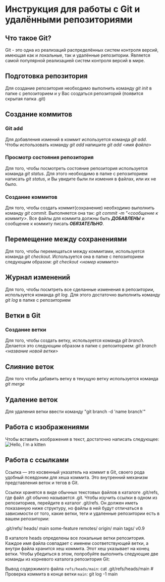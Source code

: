 # Инструкция для работы с Git и удалёнными репозиториями

## Что такое Git?
Git - это одна из реализаций распределённых систем контроля версий, имеющая как и локальные, так и удалённые репозитории. Является самой популярной реализацией систем контроля версий в мире.
## Подготовка репозитория
Для создание репозитория необходимо выполнить команду *git init*  в папке с репозиторием и у Вас создаться репозиторий (появится скрытая папка .git)

## Создание коммитов

### Git add
Для добавления измений в коммит используется команда *git add*. Чтобы использовать команду *git add* напишите *git add <имя файла>*

### Просмотр состояния репозитория
Для того, чтобы посмотреть состояние репозитория используется команда *git status*. Для этого необходимо в папке с репозиторием написать *git status*, и Вы увидите были ли измения в файлах, или их не было.

### Создание коммитов
Для того, чтобы создать коммит(сохранение) необходимо выполнить команду *git commit*. Выполняется она так: *git commit -m "<сообщение к коммиту>*. Все файлы для коммита должны быть ***ДОБАВЛЕНЫ*** и сообщение к коммиту писать ***ОБЯЗАТЕЛЬНО***.

## Перемещение между сохранениями
Для того, чтобы перемещаться между коммитами, используется команда *git checkout*. Используется она в папке с пепозиторием следующим образом: *git checkout <номер коммита>*

## Журнал изменений
Для того, чтобы посмтреть все сделанные изменения в репозитории, используется команда *git log*. Для этого достаточно выполнить команду *git log* в папке с репозиторием

## Ветки в Git

### Создание ветки

Для того, чтобы создать ветку, используется команда *git branch*. Делается это следующим образом в папке с репозиторием: *git branch <название новой ветки>*

## Слияние веток

Для того чтобы дабавить ветку в текущую ветку используется команда *git merge <name branch>*

## Удаление веток
Для удаления ветки ввести команду "git branch -d 'name branch'"

## Работа с изображениями

Чтобы вставить изображения в текст, достаточно написать следующее:
![Hello, I`m a kitten](kitten.jpg)

## Работа с ссылками

Ссылка — это косвенный указатель на коммит в Git, своего рода удобный псевдоним для хеша коммита. Это внутренний механизм представления веток и тегов в Git.

Ссылки хранятся в виде обычных текстовых файлов в каталоге .git/refs, где файл .git обычно называется .git. Чтобы изучить ссылки в одном из репозиториев, перейдите в каталог .git/refs. Он должен иметь показанную ниже структуру, но файлы в ней будут отличаться в зависимости от того, какие ветки, теги и удаленные репозитории есть в вашем репозитории:

 .git/refs/ heads/ main some-feature remotes/ origin/ main tags/ v0.9

 В каталоге heads определены все локальные ветки репозитория. Каждое имя файла совпадает с именем соответствующей ветки, а внутри файла хранится хеш коммита. Этот хеш указывает на конец ветки. Чтобы убедиться в этом, попробуйте выполнить следующие две команды из корневого каталога репозитория Git:

  Вывод содержимого файла `refs/heads/main`: cat .git/refs/heads/main # Проверка коммита в конце ветки `main`: git log -1 main